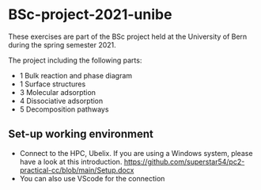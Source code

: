 # BSc-project-2021-unibe

These exercises are part of the BSc project held at the University of Bern during the spring semester 2021.

The project including the following parts:
* 1 Bulk reaction and phase diagram
* 1 Surface structures
* 3 Molecular adsorption
* 4 Dissociative adsorption
* 5 Decomposition pathways


## Set-up working environment
* Connect to the HPC, Ubelix. If you are using a Windows system, please have a look at this introduction.
https://github.com/superstar54/pc2-practical-cc/blob/main/Setup.docx
* You can also use VScode for the connection


